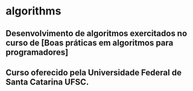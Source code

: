 # algorithms
## Desenvolvimento de algoritmos exercitados no curso de [Boas práticas em algoritmos para programadores] 
## Curso oferecido pela Universidade Federal de Santa Catarina UFSC.